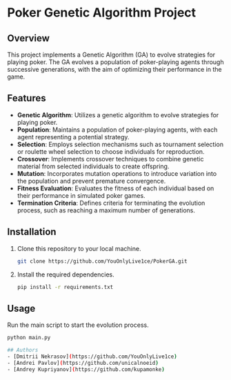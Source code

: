 # Poker Genetic Algorithm Project

## Overview
This project implements a Genetic Algorithm (GA) to evolve strategies for playing poker. The GA evolves a population of poker-playing agents through successive generations, with the aim of optimizing their performance in the game.

## Features
- **Genetic Algorithm**: Utilizes a genetic algorithm to evolve strategies for playing poker.
- **Population**: Maintains a population of poker-playing agents, with each agent representing a potential strategy.
- **Selection**: Employs selection mechanisms such as tournament selection or roulette wheel selection to choose individuals for reproduction.
- **Crossover**: Implements crossover techniques to combine genetic material from selected individuals to create offspring.
- **Mutation**: Incorporates mutation operations to introduce variation into the population and prevent premature convergence.
- **Fitness Evaluation**: Evaluates the fitness of each individual based on their performance in simulated poker games.
- **Termination Criteria**: Defines criteria for terminating the evolution process, such as reaching a maximum number of generations.

## Installation
1. Clone this repository to your local machine.
   ```bash
   git clone https://github.com/YouOnlyLive1ce/PokerGA.git

2. Install the required dependencies.
   ```bash
   pip install -r requirements.txt

## Usage
Run the main script to start the evolution process.
   ```bash
   python main.py

## Authors
- [Dmitrii Nekrasov](https://github.com/YouOnlyLive1ce)
- [Andrei Pavlov](https://github.com/unicalnoeid)
- [Andrey Kupriyanov](https://github.com/kupamonke)


